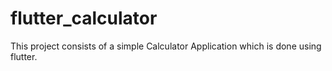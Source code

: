 # flutter_calculator

This project consists of a simple Calculator Application which is done using flutter.


